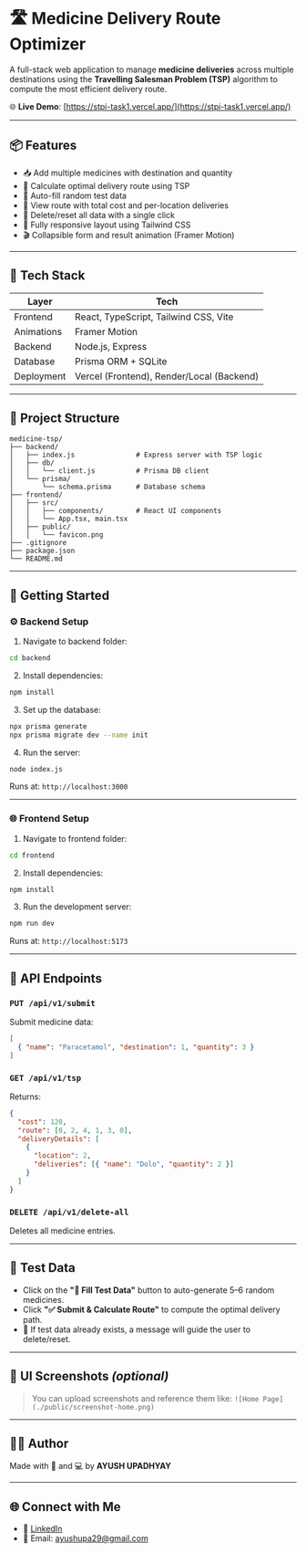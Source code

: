 # 🛣️ Medicine Delivery Route Optimizer

A full-stack web application to manage **medicine deliveries** across multiple destinations using the **Travelling Salesman Problem (TSP)** algorithm to compute the most efficient delivery route.

🌐 **Live Demo**: [https://stpi-task1.vercel.app/](https://stpi-task1.vercel.app/)

---

## 📦 Features

- 📥 Add multiple medicines with destination and quantity
- 🔁 Calculate optimal delivery route using TSP
- 🧪 Auto-fill random test data
- 📍 View route with total cost and per-location deliveries
- 🧹 Delete/reset all data with a single click
- 📱 Fully responsive layout using Tailwind CSS
- 🎬 Collapsible form and result animation (Framer Motion)

---

## 🧠 Tech Stack

| Layer       | Tech                                    |
|-------------|-----------------------------------------|
| Frontend    | React, TypeScript, Tailwind CSS, Vite   |
| Animations  | Framer Motion                           |
| Backend     | Node.js, Express                        |
| Database    | Prisma ORM + SQLite                     |
| Deployment  | Vercel (Frontend), Render/Local (Backend) |

---

## 📁 Project Structure

```
medicine-tsp/
├── backend/
│   ├── index.js               # Express server with TSP logic
│   ├── db/
│   │   └── client.js          # Prisma DB client
│   └── prisma/
│       └── schema.prisma      # Database schema
├── frontend/
│   ├── src/
│   │   ├── components/        # React UI components
│   │   └── App.tsx, main.tsx
│   ├── public/
│   │   └── favicon.png
├── .gitignore
├── package.json
└── README.md
```

---

## 🚀 Getting Started

### ⚙️ Backend Setup

1. Navigate to backend folder:

```bash
cd backend
```

2. Install dependencies:

```bash
npm install
```

3. Set up the database:

```bash
npx prisma generate
npx prisma migrate dev --name init
```

4. Run the server:

```bash
node index.js
```

Runs at: `http://localhost:3000`

---

### 🌐 Frontend Setup

1. Navigate to frontend folder:

```bash
cd frontend
```

2. Install dependencies:

```bash
npm install
```

3. Run the development server:

```bash
npm run dev
```

Runs at: `http://localhost:5173`

---

## 📡 API Endpoints

### `PUT /api/v1/submit`
Submit medicine data:
```json
[
  { "name": "Paracetamol", "destination": 1, "quantity": 3 }
]
```

### `GET /api/v1/tsp`
Returns:
```json
{
  "cost": 120,
  "route": [0, 2, 4, 1, 3, 0],
  "deliveryDetails": [
    {
      "location": 2,
      "deliveries": [{ "name": "Dolo", "quantity": 2 }]
    }
  ]
}
```

### `DELETE /api/v1/delete-all`
Deletes all medicine entries.

---

## 🧪 Test Data

- Click on the **"🧪 Fill Test Data"** button to auto-generate 5–6 random medicines.
- Click **"✅ Submit & Calculate Route"** to compute the optimal delivery path.
- 🚫 If test data already exists, a message will guide the user to delete/reset.

---

## 🎨 UI Screenshots _(optional)_

> You can upload screenshots and reference them like:
> `![Home Page](./public/screenshot-home.png)`

---

## 👨‍🔬 Author

Made with 💊 and 💻 by **AYUSH UPADHYAY**

---

## 🌐 Connect with Me

- 🔗 [LinkedIn](https://www.linkedin.com/in/ayush-upadyay/)
- 📧 Email: ayushupa29@gmail.com
